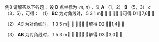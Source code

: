例8 请解答以下各题： 设 $\pmb { D }$ 点坐标为 $( m , ~ n )$ ，又 $\pmb { A }$ （1，2） $\pmb { B }$ （5，3） $c$ （3，5），可得：
（1） $\pmb { B C }$ 为对角线时， 5 3 1 m    ，可得 D1 7,6 ；

（2） $A C$ 为对角线时， 1 3 5 m    ，解得 D2 1,4 ；

（3） $\pmb { A } \pmb { B }$ 为对角线时， 1 5 3 m    ，解得 D3 3,0 ．
